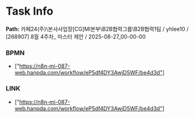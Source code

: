 # Task Info

**Path:** 카페24(주)\본사사업장\[CG]MI본부\B2B협력그룹\B2B협력1팀 / yhlee10 / [268907] 8월 4주차_ 마스터 제안 / 2025-08-27_00-00-00

### BPMN
- ["https://n8n-mi-087-web.hanpda.com/workflow/eP5df4DY3AwjD5WF/be4d3d"]

### LINK
- ["https://n8n-mi-087-web.hanpda.com/workflow/eP5df4DY3AwjD5WF/be4d3d"]

